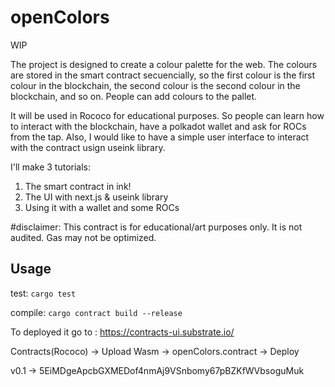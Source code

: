 # openColors

WIP

The project is designed to create a colour palette for the web. The colours are stored in the smart contract secuencially, so the first colour is the first colour in the blockchain, the second colour is the second colour in the blockchain, and so on. People can add colours to the pallet.

It will be used in Rococo for educational purposes. So people can learn how to interact with the blockchain, have a polkadot wallet and ask for ROCs from the tap. Also, I would like to have a simple user interface to interact with the contract usign useink library.

I'll make 3 tutorials:

1. The smart contract in ink!
2. The UI with next.js & useink library
3. Using it with a wallet and some ROCs

#disclaimer: This contract is for educational/art purposes only. It is not audited. Gas may not be optimized.

## Usage

test:
`cargo test`

compile:
`cargo contract build --release`

To deployed it go to : https://contracts-ui.substrate.io/

Contracts(Rococo) -> Upload Wasm -> openColors.contract -> Deploy

v0.1 -> 5EiMDgeApcbGXMEDof4nmAj9VSnbomy67pBZKfWVbsoguMuk
